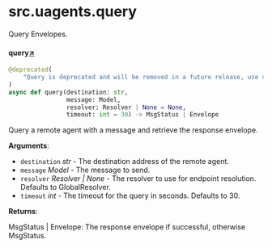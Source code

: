 

# src.uagents.query

Query Envelopes.



#### query[↗](https://github.com/fetchai/uAgents/blob/main/python/src/uagents/query.py#L13)
```python
@deprecated(
    "Query is deprecated and will be removed in a future release, use send_sync_message instead."
)
async def query(destination: str,
                message: Model,
                resolver: Resolver | None = None,
                timeout: int = 30) -> MsgStatus | Envelope
```

Query a remote agent with a message and retrieve the response envelope.

**Arguments**:

- `destination` _str_ - The destination address of the remote agent.
- `message` _Model_ - The message to send.
- `resolver` _Resolver | None_ - The resolver to use for endpoint resolution.
  Defaults to GlobalResolver.
- `timeout` _int_ - The timeout for the query in seconds. Defaults to 30.
  

**Returns**:

  MsgStatus | Envelope: The response envelope if successful, otherwise MsgStatus.

